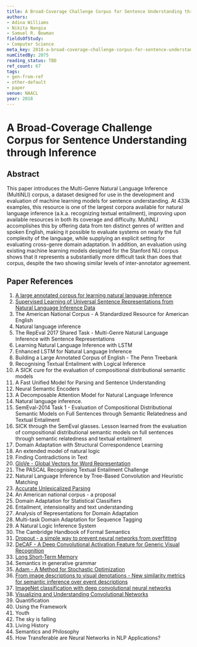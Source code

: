```yaml
---
title: A Broad-Coverage Challenge Corpus for Sentence Understanding through Inference
authors:
- Adina Williams
- Nikita Nangia
- Samuel R. Bowman
fieldsOfStudy:
- Computer Science
meta_key: 2018-a-broad-coverage-challenge-corpus-for-sentence-understanding-through-inference
numCitedBy: 2075
reading_status: TBD
ref_count: 67
tags:
- gen-from-ref
- other-default
- paper
venue: NAACL
year: 2018
---
```


# A Broad-Coverage Challenge Corpus for Sentence Understanding through Inference

## Abstract

This paper introduces the Multi-Genre Natural Language Inference (MultiNLI) corpus, a dataset designed for use in the development and evaluation of machine learning models for sentence understanding. At 433k examples, this resource is one of the largest corpora available for natural language inference (a.k.a. recognizing textual entailment), improving upon available resources in both its coverage and difficulty. MultiNLI accomplishes this by offering data from ten distinct genres of written and spoken English, making it possible to evaluate systems on nearly the full complexity of the language, while supplying an explicit setting for evaluating cross-genre domain adaptation. In addition, an evaluation using existing machine learning models designed for the Stanford NLI corpus shows that it represents a substantially more difficult task than does that corpus, despite the two showing similar levels of inter-annotator agreement.

## Paper References

1. [A large annotated corpus for learning natural language inference](2015-a-large-annotated-corpus-for-learning-natural-language-inference)
2. [Supervised Learning of Universal Sentence Representations from Natural Language Inference Data](2017-supervised-learning-of-universal-sentence-representations-from-natural-language-inference-data)
3. The American National Corpus - A Standardized Resource for American English
4. Natural language inference
5. The RepEval 2017 Shared Task - Multi-Genre Natural Language Inference with Sentence Representations
6. Learning Natural Language Inference with LSTM
7. Enhanced LSTM for Natural Language Inference
8. Building a Large Annotated Corpus of English - The Penn Treebank
9. Recognising Textual Entailment with Logical Inference
10. A SICK cure for the evaluation of compositional distributional semantic models
11. A Fast Unified Model for Parsing and Sentence Understanding
12. Neural Semantic Encoders
13. A Decomposable Attention Model for Natural Language Inference
14. Natural language inference.
15. SemEval-2014 Task 1 - Evaluation of Compositional Distributional Semantic Models on Full Sentences through Semantic Relatedness and Textual Entailment
16. SICK through the SemEval glasses. Lesson learned from the evaluation of compositional distributional semantic models on full sentences through semantic relatedness and textual entailment
17. Domain Adaptation with Structural Correspondence Learning
18. An extended model of natural logic
19. Finding Contradictions in Text
20. [GloVe - Global Vectors for Word Representation](2014-glove-global-vectors-for-word-representation)
21. The PASCAL Recognising Textual Entailment Challenge
22. Natural Language Inference by Tree-Based Convolution and Heuristic Matching
23. [Accurate Unlexicalized Parsing](2003-accurate-unlexicalized-parsing)
24. An American national corpus - a proposal
25. Domain Adaptation for Statistical Classifiers
26. Entailment, intensionality and text understanding
27. Analysis of Representations for Domain Adaptation
28. Multi-task Domain Adaptation for Sequence Tagging
29. A Natural Logic Inference System
30. The Cambridge Handbook of Formal Semantics
31. [Dropout - a simple way to prevent neural networks from overfitting](2014-dropout-a-simple-way-to-prevent-neural-networks-from-overfitting)
32. [DeCAF - A Deep Convolutional Activation Feature for Generic Visual Recognition](2014-decaf-a-deep-convolutional-activation-feature-for-generic-visual-recognition)
33. [Long Short-Term Memory](1997-long-short-term-memory)
34. Semantics in generative grammar
35. [Adam - A Method for Stochastic Optimization](2015-adam-a-method-for-stochastic-optimization)
36. [From image descriptions to visual denotations - New similarity metrics for semantic inference over event descriptions](2014-from-image-descriptions-to-visual-denotations-new-similarity-metrics-for-semantic-inference-over-event-descriptions)
37. [ImageNet classification with deep convolutional neural networks](2012-alexnet.md)
38. [Visualizing and Understanding Convolutional Networks](2014-visualizing-and-understanding-convolutional-networks)
39. Quantification
40. Using the Framework
41. Youth
42. The sky is falling
43. Living History
44. Semantics and Philosophy
45. How Transferable are Neural Networks in NLP Applications?
